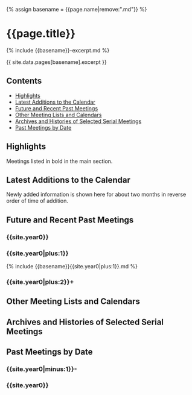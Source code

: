{% assign basename = {{page.name|remove:".md"}} %}

# {{page.title}}

{% include {{basename}}-excerpt.md %}

{{ site.data.pages[basename].excerpt }}

## Contents

- [Highlights](#highlights)
- [Latest Additions to the Calendar](#latest-additions-to-the-calendar)
- [Future and Recent Past Meetings](#future-and-recent-past-meetings)
- [Other Meeting Lists and Calendars](#other-meeting-lists-and-calendars)
- [Archives and Histories of Selected Serial Meetings](#archives-and-histories-of-selected-serial-meetings)
- [Past Meetings by Date](#past-meetings-by-date)

## Highlights

Meetings listed in bold in the main section.

## Latest Additions to the Calendar

Newly added information is shown here for about two months in reverse order of time of addition.

## Future and Recent Past Meetings

### {{site.year0}}

### {{site.year0|plus:1}}

{% include {{basename}}{{site.year0|plus:1}}.md %}

### {{site.year0|plus:2}}+

## Other Meeting Lists and Calendars

## Archives and Histories of Selected Serial Meetings

## Past Meetings by Date

### {{site.year0|minus:1}}-

### {{site.year0}}
